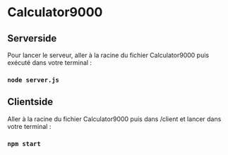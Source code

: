 # Calculator9000

## Serverside

Pour lancer le serveur, aller à la racine du fichier Calculator9000 puis exécuté dans votre terminal :
### `node server.js`

## Clientside

Aller à la racine du fichier Calculator9000 puis dans /client et lancer dans votre terminal :
### `npm start`